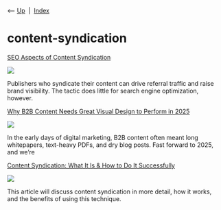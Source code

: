 <div class="nav">

⟵ [Up](index.html)  \|  [Index](index.html)

</div>

# content-syndication

<div class="cards">

<div class="card">

<div class="card-title">

[SEO Aspects of Content
Syndication](https://www.practicalecommerce.com/seo-aspects-of-content-syndication)

</div>

<div class="card-image">

[![](https://www.practicalecommerce.com/wp-content/uploads/2024/08/SEO-Aspects-of-Content-Syndication.jpg)](https://www.practicalecommerce.com/seo-aspects-of-content-syndication)

</div>

Publishers who syndicate their content can drive referral traffic and
raise brand visibility. The tactic does little for search engine
optimization, however.

</div>

<div class="card">

<div class="card-title">

[Why B2B Content Needs Great Visual Design to Perform in
2025](https://www.noupe.com/design/why-b2b-content-needs-great-visual-design-to-perform.html)

</div>

<div class="card-image">

[![](https://www.noupe.com/wp-content/uploads/2025/05/thisisengineering-j0kqfj1m0lc-unsplash.jpg)](https://www.noupe.com/design/why-b2b-content-needs-great-visual-design-to-perform.html)

</div>

In the early days of digital marketing, B2B content often meant long
whitepapers, text-heavy PDFs, and dry blog posts. Fast forward to 2025,
and we’re

</div>

<div class="card">

<div class="card-title">

[Content Syndication: What It Is & How to Do It
Successfully](https://www.noupe.com/business-online/what-is-content-syndication.html)

</div>

<div class="card-image">

[![](https://www.noupe.com/wp-content/uploads/2023/02/pexels-zen-chung-5538618.jpg)](https://www.noupe.com/business-online/what-is-content-syndication.html)

</div>

This article will discuss content syndication in more detail, how it
works, and the benefits of using this technique.

</div>

</div>
